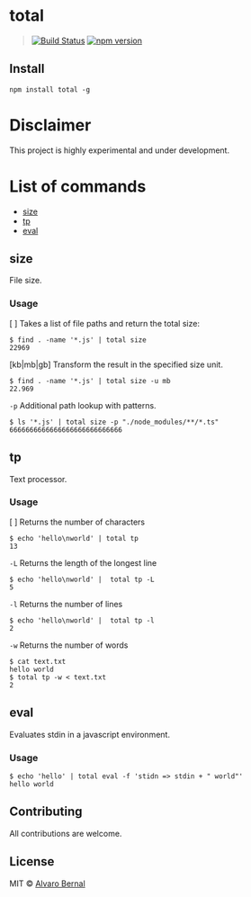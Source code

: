 # total

> [![Build Status](https://travis-ci.org/AlvaroBernalG/total.svg?branch=master)](https://travis-ci.org/AlvaroBernalG/total) [![npm version](https://badge.fury.io/js/total.svg)](https://badge.fury.io/js/total)

## Install

```shell
npm install total -g
```

# Disclaimer

This project is highly experimental and under development.

# List of commands

* [size](#size)
* [tp](#tp)
* [eval](#eval)

## size

File size.

### Usage

[ ] Takes a list of file paths and return the total size:

```shell
$ find . -name '*.js' | total size
22969
```

[kb|mb|gb] Transform the result in the specified size unit.

```shell
$ find . -name '*.js' | total size -u mb
22.969
```

`-p` Additional path lookup with patterns.

```shell
$ ls '*.js' | total size -p "./node_modules/**/*.ts"
6666666666666666666666666666
```

## tp

Text processor.

### Usage

[ ] Returns the number of characters

```shell
$ echo 'hello\nworld' | total tp
13
```

`-L` Returns the length of the longest line

```shell
$ echo 'hello\nworld' |  total tp -L
5
```

`-l` Returns the number of lines

```shell
$ echo 'hello\nworld' |  total tp -l
2
```

`-w` Returns the number of words

```shell
$ cat text.txt
hello world
$ total tp -w < text.txt
2
```

## eval

Evaluates stdin in a javascript environment.

### Usage

```shell
$ echo 'hello' | total eval -f 'stidn => stdin + " world"'
hello world
```

## Contributing

All contributions are welcome.

## License

MIT © [Alvaro Bernal](https://github.com/AlvaroBernalG/)
